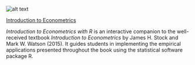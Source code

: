 ![alt text](https://github.com/mca91/EconometricsWithR/images/cover.png "cover_image")

[Introduction to Econometrics](https://emwikts1970.github.io/URFITE-Bookdown/)

*Introduction to Econometrics with R* is an interactive companion to the well-received textbook *Introduction to Econometrics* by James H. Stock and Mark W. Watson (2015). It guides students in implementing the empirical applications presented throughout the book using the statistical software package R.
